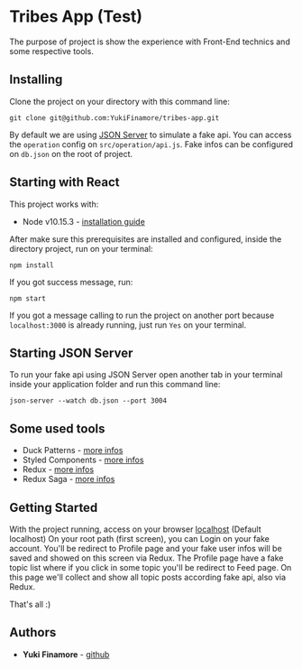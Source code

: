 # Tribes App (Test)

The purpose of project is show the experience with Front-End technics and some respective tools.

## Installing

Clone the project on your directory with this command line:

```
git clone git@github.com:YukiFinamore/tribes-app.git
```

By default we are using [JSON Server](https://github.com/typicode/json-server) to simulate a fake api. You can access the `operation` config on `src/operation/api.js`. Fake infos can be configured on `db.json` on the root of project.

## Starting with React

This project works with:
* Node v10.15.3 - [installation guide](https://www.taniarascia.com/how-to-install-and-use-node-js-and-npm-mac-and-windows/)

After make sure this prerequisites are installed and configured, inside the directory project, run on your terminal:

```
npm install
```

If you got success message, run:

```
npm start
```

If you got a message calling to run the project on another port because `localhost:3000` is already running, just run `Yes` on your terminal.

## Starting JSON Server

To run your fake api using JSON Server open another tab in your terminal inside your application folder and run this command line:

```
json-server --watch db.json --port 3004
```

## Some used tools
* Duck Patterns - [more infos](https://www.freecodecamp.org/news/scaling-your-redux-app-with-ducks-6115955638be/)
* Styled Components - [more infos](https://styled-components.com/docs/basics)
* Redux - [more infos](https://redux.js.org/basics/usage-with-react)
* Redux Saga - [more infos](https://redux-saga.js.org/)

## Getting Started

With the project running, access on your browser [localhost](http:localhost:3000) (Default localhost)
On your root path (first screen), you can Login on your fake account. You'll be redirect to Profile page and your fake user infos will be saved and showed on this screen via Redux. The Profile page have a fake topic list where if you click in some topic you'll be redirect to Feed page. On this page we'll collect and show all topic posts according fake api, also via Redux.

That's all :)

## Authors

* **Yuki Finamore** - [github](https://github.com/YukiFinamore)

